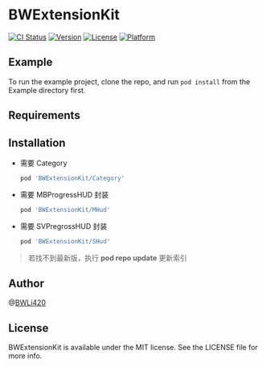 # BWExtensionKit

[![CI Status](https://img.shields.io/travis/BWLi420/BWExtensionKit.svg?style=flat)](https://travis-ci.org/BWLi420/BWExtensionKit)
[![Version](https://img.shields.io/cocoapods/v/BWExtensionKit.svg?style=flat)](https://cocoapods.org/pods/BWExtensionKit)
[![License](https://img.shields.io/cocoapods/l/BWExtensionKit.svg?style=flat)](https://cocoapods.org/pods/BWExtensionKit)
[![Platform](https://img.shields.io/cocoapods/p/BWExtensionKit.svg?style=flat)](https://cocoapods.org/pods/BWExtensionKit)

## Example

To run the example project, clone the repo, and run `pod install` from the Example directory first.

## Requirements

## Installation

- 需要 Category

    ```ruby
    pod 'BWExtensionKit/Category'
    ```

- 需要 MBProgressHUD 封装

    ```ruby
    pod 'BWExtensionKit/MHud'
    ```

- 需要 SVPregrossHUD 封装

    ```ruby
    pod 'BWExtensionKit/SHud'
    ```

    


> 若找不到最新版，执行 **pod repo update** 更新索引

## Author

@[BWLi420](https://github.com/BWLi420)

## License

BWExtensionKit is available under the MIT license. See the LICENSE file for more info.
